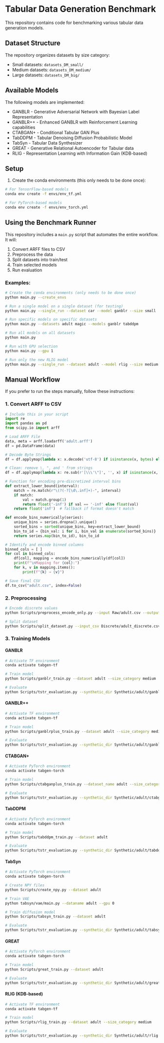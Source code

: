 # Tabular Data Generation Benchmark

This repository contains code for benchmarking various tabular data generation models.

## Dataset Structure

The repository organizes datasets by size category:
- Small datasets: `datasets_DM_small/`
- Medium datasets: `datasets_DM_medium/`
- Large datasets: `datasets_DM_big/`

## Available Models

The following models are implemented:
- GANBLR - Generative Adversarial Network with Bayesian Label Representation
- GANBLR++ - Enhanced GANBLR with Reinforcement Learning capabilities
- CTABGAN+ - Conditional Tabular GAN Plus
- TabDDPM - Tabular Denoising Diffusion Probabilistic Model
- TabSyn - Tabular Data Synthesizer
- GREAT - Generative Relational Autoencoder for Tabular data
- RLIG - Representation Learning with Information Gain (KDB-based)

## Setup

1. Create the conda environments (this only needs to be done once):

```bash
# For TensorFlow-based models
conda env create -f envs/env_tf.yml

# For PyTorch-based models
conda env create -f envs/env_torch.yml
```

## Using the Benchmark Runner

This repository includes a `main.py` script that automates the entire workflow. It will:
1. Convert ARFF files to CSV
2. Preprocess the data
3. Split datasets into train/test
4. Train selected models
5. Run evaluation

### Examples:

```bash
# Create the conda environments (only needs to be done once)
python main.py --create_envs

# Run a single model on a single dataset (for testing)
python main.py --single_run --dataset car --model ganblr --size small

# Run specific models on specific datasets
python main.py --datasets adult magic --models ganblr tabddpm

# Run all models on all datasets
python main.py

# Run with GPU selection
python main.py --gpu 1

# Run only the new RLIG model
python main.py --single_run --dataset adult --model rlig --size medium
```

## Manual Workflow

If you prefer to run the steps manually, follow these instructions:

### 1. Convert ARFF to CSV

```python
# Include this in your script
import re
import pandas as pd
from scipy.io import arff

# Load ARFF File
data, meta = arff.loadarff('adult.arff')
df = pd.DataFrame(data)

# Decode Byte Strings
df = df.applymap(lambda x: x.decode('utf-8') if isinstance(x, bytes) else x)

# Clean: remove \, ", and ' from strings
df = df.applymap(lambda x: re.sub(r'[\\\'\"]', '', x) if isinstance(x, str) else x)

# Function for encoding pre-discretized interval bins
def extract_lower_bound(interval):
    match = re.match(r"\(?(-?[\d\.inf]+)-", interval)
    if match:
        val = match.group(1)
        return float('-inf') if val == '-inf' else float(val)
    return float('inf')  # fallback if format doesn't match

def encode_bins_numerically(series):
    unique_bins = series.dropna().unique()
    sorted_bins = sorted(unique_bins, key=extract_lower_bound)
    bin_to_id = {bin_val: i for i, bin_val in enumerate(sorted_bins)}
    return series.map(bin_to_id), bin_to_id

# Identify and encode binned columns
binned_cols = [ ]  
for col in binned_cols:
    df[col], mapping = encode_bins_numerically(df[col])
    print(f"\nMapping for {col}:")
    for k, v in mapping.items():
        print(f"{k} → {v}")

# Save final CSV
df.to_csv("adult.csv", index=False)
```

### 2. Preprocessing

```bash
# Encode discrete values
python Scripts/preprocess_encode_only.py --input Raw/adult.csv --output Discrete/adult_discrete.csv

# Split dataset
python Scripts/split_dataset.py --input_csv Discrete/adult_discrete.csv --output_dir Data/adult --seed 42
```

### 3. Training Models

#### GANBLR
```bash
# Activate TF environment
conda activate tabgen-tf

# Train model
python Scripts/ganblr_train.py --dataset adult --size_category medium

# Evaluate
python Scripts/tstr_evaluation.py --synthetic_dir Synthetic/adult/ganblr --real_test_dir Data/adult
```

#### GANBLR++
```bash
# Activate TF environment
conda activate tabgen-tf

# Train model
python Scripts/ganblrplus_train.py --dataset adult --size_category medium --k 2 --episodes 5

# Evaluate
python Scripts/tstr_evaluation.py --synthetic_dir Synthetic/adult/ganblrplus --real_test_dir Data/adult
```

#### CTABGAN+
```bash
# Activate PyTorch environment
conda activate tabgen-torch

# Train model
python Scripts/ctabganplus_train.py --dataset_name adult --size_category medium

# Evaluate
python Scripts/tstr_evaluation.py --synthetic_dir Synthetic/adult/ctabgan_plus --real_test_dir Data/adult
```

#### TabDDPM
```bash
# Activate PyTorch environment
conda activate tabgen-torch

# Train model
python Scripts/tabddpm_train.py --dataset adult

# Evaluate
python Scripts/tstr_evaluation.py --synthetic_dir Synthetic/adult/tabddpm --real_test_dir Data/adult
```

#### TabSyn
```bash
# Activate PyTorch environment
conda activate tabgen-torch

# Create NPY files
python Scripts/create_npy.py --dataset adult

# Train VAE
python tabsyn/vae/main.py --dataname adult --gpu 0

# Train diffusion model
python Scripts/tabsyn_train.py --dataset adult

# Evaluate
python Scripts/tstr_evaluation.py --synthetic_dir Synthetic/adult/tabsyn --real_test_dir Data/adult
```

#### GREAT
```bash
# Activate PyTorch environment
conda activate tabgen-torch

# Train model
python Scripts/great_train.py --dataset adult

# Evaluate
python Scripts/tstr_evaluation.py --synthetic_dir Synthetic/adult/great --real_test_dir Data/adult
```

#### RLIG (KDB-based)
```bash
# Activate TF environment
conda activate tabgen-tf

# Train model
python Scripts/rlig_train.py --dataset adult --size_category medium

# Evaluate
python Scripts/tstr_evaluation.py --synthetic_dir Synthetic/adult/rlig --real_test_dir Data/adult
```